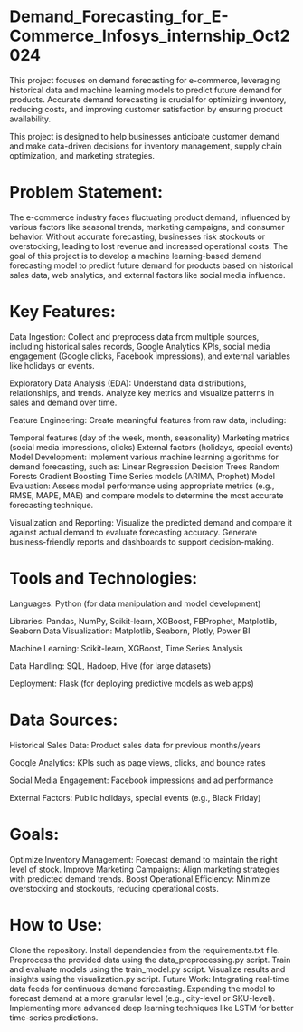 # Demand_Forecasting_for_E-Commerce_Infosys_internship_Oct2024
This project focuses on demand forecasting for e-commerce, leveraging historical data and machine learning models to predict future demand for products. Accurate demand forecasting is crucial for optimizing inventory, reducing costs, and improving customer satisfaction by ensuring product availability. 

This project is designed to help businesses anticipate customer demand and make data-driven decisions for inventory management, supply chain optimization, and marketing strategies.

# Problem Statement:
The e-commerce industry faces fluctuating product demand, influenced by various factors like seasonal trends, marketing campaigns, and consumer behavior. Without accurate forecasting, businesses risk stockouts or overstocking, leading to lost revenue and increased operational costs. The goal of this project is to develop a machine learning-based demand forecasting model to predict future demand for products based on historical sales data, web analytics, and external factors like social media influence.

# Key Features:
Data Ingestion: Collect and preprocess data from multiple sources, including historical sales records, Google Analytics KPIs, social media engagement (Google clicks, Facebook impressions), and external variables like holidays or events.

Exploratory Data Analysis (EDA): Understand data distributions, relationships, and trends. Analyze key metrics and visualize patterns in sales and demand over time.

Feature Engineering: Create meaningful features from raw data, including:

Temporal features (day of the week, month, seasonality)
Marketing metrics (social media impressions, clicks)
External factors (holidays, special events)
Model Development: Implement various machine learning algorithms for demand forecasting, such as:
Linear Regression
Decision Trees
Random Forests
Gradient Boosting
Time Series models (ARIMA, Prophet)
Model Evaluation: Assess model performance using appropriate metrics (e.g., RMSE, MAPE, MAE) and compare models to determine the most accurate forecasting technique.

Visualization and Reporting: Visualize the predicted demand and compare it against actual demand to evaluate forecasting accuracy. Generate business-friendly reports and dashboards to support decision-making.

# Tools and Technologies:

Languages: Python (for data manipulation and model development)

Libraries: Pandas, NumPy, Scikit-learn, XGBoost, FBProphet, Matplotlib, Seaborn
Data Visualization: Matplotlib, Seaborn, Plotly, Power BI

Machine Learning: Scikit-learn, XGBoost, Time Series Analysis

Data Handling: SQL, Hadoop, Hive (for large datasets)

Deployment: Flask (for deploying predictive models as web apps)


# Data Sources:
Historical Sales Data: Product sales data for previous months/years

Google Analytics: KPIs such as page views, clicks, and bounce rates

Social Media Engagement: Facebook impressions and ad performance

External Factors: Public holidays, special events (e.g., Black Friday)


# Goals:
Optimize Inventory Management: Forecast demand to maintain the right level of stock.
Improve Marketing Campaigns: Align marketing strategies with predicted demand trends.
Boost Operational Efficiency: Minimize overstocking and stockouts, reducing operational costs.


# How to Use:
Clone the repository.
Install dependencies from the requirements.txt file.
Preprocess the provided data using the data_preprocessing.py script.
Train and evaluate models using the train_model.py script.
Visualize results and insights using the visualization.py script.
Future Work:
Integrating real-time data feeds for continuous demand forecasting.
Expanding the model to forecast demand at a more granular level (e.g., city-level or SKU-level).
Implementing more advanced deep learning techniques like LSTM for better time-series predictions.
